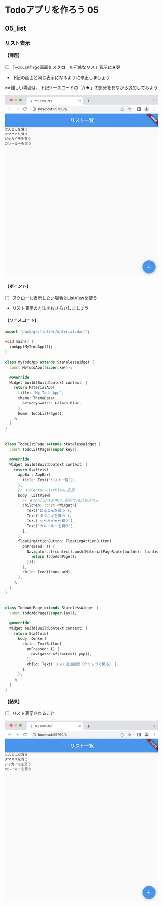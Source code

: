 # Todoアプリを作ろう 05

## 05_list

### リスト表示

#### **【課題】**

- [ ] TodoListPage画面をスクロール可能なリスト表示に変更
- 下記の画面と同じ表示になるように修正しましょう

※※難しい場合は、下記ソースコードの「//★」の部分を見ながら追加してみよう

![課題画像](img/05_result.png)
  
#### **【ポイント】**

- [ ] スクロール表示したい場合はListViewを使う
- リスト表示の方法をおさらいしましょう

#### **【ソースコード】**

```Dart
import 'package:flutter/material.dart';

void main() {
  runApp(MyTodoApp());
}

class MyTodoApp extends StatelessWidget {
  const MyTodoApp({super.key});

  @override
  Widget build(BuildContext context) {
    return MaterialApp(
      title: 'My Todo App',
      theme: ThemeData(
        primarySwatch: Colors.blue,
      ),
      home: TodoListPage(),
    );
  }
}


class TodoListPage extends StatelessWidget {
  const TodoListPage({super.key});

  @override
  Widget build(BuildContext context) {
    return Scaffold(
      appBar: AppBar(
        title: Text('リスト一覧'),
      ),
      // ★①Center→ListViewに変更
      body: ListView(
        // ★②childreの中に、配列でTextを入れる
        children: const <Widget>[
          Text('にんじんを買う'),
          Text('タマネギを買う'),
          Text('ジャガイモを買う'),
          Text('カレールーを買う'),
        ],
      ),
      floatingActionButton: FloatingActionButton(
        onPressed: () {
          Navigator.of(context).push(MaterialPageRoute(builder: (context) {
            return TodoAddPage();
          }));
        },
        child: Icon(Icons.add),
      ),
    );
  }
}


class TodoAddPage extends StatelessWidget {
  const TodoAddPage({super.key});

  @override
  Widget build(BuildContext context) {
    return Scaffold(
      body: Center(
        child: TextButton(
          onPressed: () {
            Navigator.of(context).pop();
          },
          child: Text('リスト追加画面（クリックで戻る）'),
        ),
      ),
    );
  }
}
```

#### **【結果】**  

- [ ] リスト表示されること

![結果](img/05_result.png)
